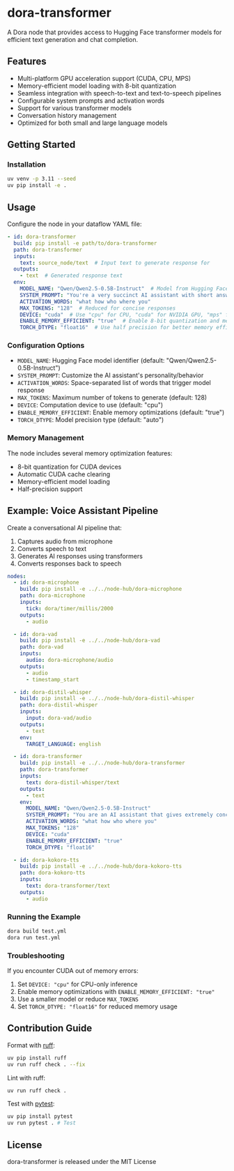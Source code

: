 # dora-transformer

A Dora node that provides access to Hugging Face transformer models for efficient text generation and chat completion.

## Features

- Multi-platform GPU acceleration support (CUDA, CPU, MPS)
- Memory-efficient model loading with 8-bit quantization
- Seamless integration with speech-to-text and text-to-speech pipelines
- Configurable system prompts and activation words
- Support for various transformer models
- Conversation history management
- Optimized for both small and large language models

## Getting Started

### Installation

```bash
uv venv -p 3.11 --seed
uv pip install -e .
```

## Usage

Configure the node in your dataflow YAML file:

```yaml
- id: dora-transformer
  build: pip install -e path/to/dora-transformer
  path: dora-transformer
  inputs:
    text: source_node/text  # Input text to generate response for
  outputs:
    - text  # Generated response text
  env:
    MODEL_NAME: "Qwen/Qwen2.5-0.5B-Instruct"  # Model from Hugging Face
    SYSTEM_PROMPT: "You're a very succinct AI assistant with short answers."
    ACTIVATION_WORDS: "what how who where you"
    MAX_TOKENS: "128"  # Reduced for concise responses
    DEVICE: "cuda"  # Use "cpu" for CPU, "cuda" for NVIDIA GPU, "mps" for Apple Silicon
    ENABLE_MEMORY_EFFICIENT: "true"  # Enable 8-bit quantization and memory optimizations
    TORCH_DTYPE: "float16"  # Use half precision for better memory efficiency
```

### Configuration Options

- `MODEL_NAME`: Hugging Face model identifier (default: "Qwen/Qwen2.5-0.5B-Instruct")
- `SYSTEM_PROMPT`: Customize the AI assistant's personality/behavior
- `ACTIVATION_WORDS`: Space-separated list of words that trigger model response
- `MAX_TOKENS`: Maximum number of tokens to generate (default: 128)
- `DEVICE`: Computation device to use (default: "cpu")
- `ENABLE_MEMORY_EFFICIENT`: Enable memory optimizations (default: "true")
- `TORCH_DTYPE`: Model precision type (default: "auto")

### Memory Management

The node includes several memory optimization features:
- 8-bit quantization for CUDA devices
- Automatic CUDA cache clearing
- Memory-efficient model loading
- Half-precision support

## Example: Voice Assistant Pipeline

Create a conversational AI pipeline that:
1. Captures audio from microphone
2. Converts speech to text
3. Generates AI responses using transformers
4. Converts responses back to speech

```yaml
nodes:
  - id: dora-microphone
    build: pip install -e ../../node-hub/dora-microphone
    path: dora-microphone
    inputs:
      tick: dora/timer/millis/2000
    outputs:
      - audio

  - id: dora-vad
    build: pip install -e ../../node-hub/dora-vad
    path: dora-vad
    inputs:
      audio: dora-microphone/audio
    outputs:
      - audio
      - timestamp_start

  - id: dora-distil-whisper
    build: pip install -e ../../node-hub/dora-distil-whisper
    path: dora-distil-whisper
    inputs:
      input: dora-vad/audio
    outputs:
      - text
    env:
      TARGET_LANGUAGE: english

  - id: dora-transformer
    build: pip install -e ../../node-hub/dora-transformer
    path: dora-transformer
    inputs:
      text: dora-distil-whisper/text
    outputs:
      - text
    env:
      MODEL_NAME: "Qwen/Qwen2.5-0.5B-Instruct"
      SYSTEM_PROMPT: "You are an AI assistant that gives extremely concise responses, never more than one or two sentences. Always be direct and to the point."
      ACTIVATION_WORDS: "what how who where you"
      MAX_TOKENS: "128"
      DEVICE: "cuda"
      ENABLE_MEMORY_EFFICIENT: "true"
      TORCH_DTYPE: "float16"

  - id: dora-kokoro-tts
    build: pip install -e ../../node-hub/dora-kokoro-tts
    path: dora-kokoro-tts
    inputs:
      text: dora-transformer/text
    outputs:
      - audio
```

### Running the Example

```bash
dora build test.yml
dora run test.yml
```

### Troubleshooting

If you encounter CUDA out of memory errors:
1. Set `DEVICE: "cpu"` for CPU-only inference
2. Enable memory optimizations with `ENABLE_MEMORY_EFFICIENT: "true"`
3. Use a smaller model or reduce `MAX_TOKENS`
4. Set `TORCH_DTYPE: "float16"` for reduced memory usage

## Contribution Guide

Format with [ruff](https://docs.astral.sh/ruff/):
```bash
uv pip install ruff
uv run ruff check . --fix
```

Lint with ruff:
```bash
uv run ruff check .
```

Test with [pytest](https://github.com/pytest-dev/pytest):
```bash
uv pip install pytest
uv run pytest . # Test
```

## License

dora-transformer is released under the MIT License
